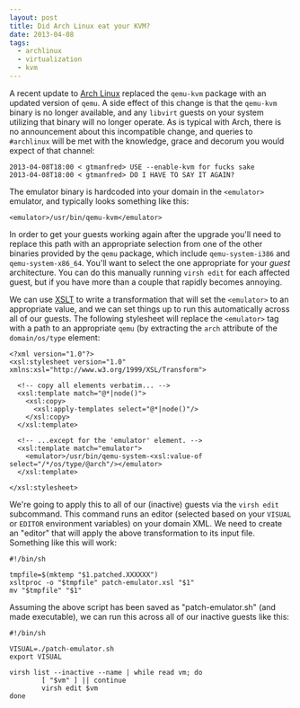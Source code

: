 ```yaml
---
layout: post
title: Did Arch Linux eat your KVM?
date: 2013-04-08
tags:
  - archlinux
  - virtualization
  - kvm
---
```


A recent update to [Arch Linux][] replaced the `qemu-kvm` package with
an updated version of `qemu`.  A side effect of this change is that
the `qemu-kvm` binary is no longer available, and any `libvirt` guests
on your system utilizing that binary will no longer operate.  As is
typical with Arch, there is no announcement about this incompatible
change, and queries to `#archlinux` will be met with the knowledge,
grace and decorum you would expect of that channel:

    2013-04-08T18:00 < gtmanfred> USE --enable-kvm for fucks sake
    2013-04-08T18:00 < gtmanfred> DO I HAVE TO SAY IT AGAIN?

The emulator binary is hardcoded into your domain in the `<emulator>`
emulator, and typically looks something like this:

    <emulator>/usr/bin/qemu-kvm</emulator>
 
In order to get your guests working again after the upgrade you'll
need to replace this path with an appropriate selection from one of
the other binaries provided by the `qemu` package, which include
`qemu-system-i386` and `qemu-system-x86_64`.  You'll want to select
the one appropriate for your *guest* architecture.  You can do this
manually running `virsh edit` for each affected guest, but if you have
more than a couple that rapidly becomes annoying.

We can use [XSLT][] to write a transformation that will set the
`<emulator>` to an appropriate value, and we can set things up to run
this automatically across all of our guests.  The following stylesheet
will replace the `<emulator>` tag with a path to an appropriate `qemu` (by 
extracting the `arch` attribute of the `domain/os/type` element:

    <?xml version="1.0"?>
    <xsl:stylesheet version="1.0" xmlns:xsl="http://www.w3.org/1999/XSL/Transform">

      <!-- copy all elements verbatim... -->
      <xsl:template match="@*|node()">
        <xsl:copy>
          <xsl:apply-templates select="@*|node()"/>
        </xsl:copy>
      </xsl:template>

      <!-- ...except for the 'emulator' element. -->
      <xsl:template match="emulator">
        <emulator>/usr/bin/qemu-system-<xsl:value-of select="/*/os/type/@arch"/></emulator>
      </xsl:template>

    </xsl:stylesheet>

We're going to apply this to all of our (inactive) guests via the
`virsh edit` subcommand.  This command runs an editor (selected based
on your `VISUAL` or `EDITOR` environment variables) on your domain
XML.  We need to create an "editor" that will apply the above
transformation to its input file.  Something like this will work:

    #!/bin/sh

    tmpfile=$(mktemp "$1.patched.XXXXXX")
    xsltproc -o "$tmpfile" patch-emulator.xsl "$1"
    mv "$tmpfile" "$1"

Assuming the above script has been saved as "patch-emulator.sh" (and
made executable), we can run this across all of our inactive guests
like this:

    #!/bin/sh

    VISUAL=./patch-emulator.sh
    export VISUAL

    virsh list --inactive --name | while read vm; do
            [ "$vm" ] || continue
            virsh edit $vm
    done

[arch linux]: https://www.archlinux.org/
[xslt]: https://en.wikipedia.org/wiki/XSLT

